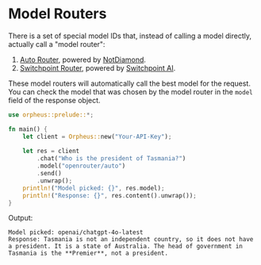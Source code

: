 # Model Routers

There is a set of special model IDs that, instead of calling a model directly, actually call a "model router":

1. [Auto Router](https://openrouter.ai/openrouter/auto), powered by [NotDiamond](https://www.notdiamond.ai/).
2. [Switchpoint Router](https://openrouter.ai/switchpoint/router), powered by [Switchpoint AI](https://www.switchpoint.dev/).

These model routers will automatically call the best model for the request. You can check the model that was chosen by the model router in the `model` field of the response object.

```rust
use orpheus::prelude::*;

fn main() {
    let client = Orpheus::new("Your-API-Key");
    
    let res = client
        .chat("Who is the president of Tasmania?")
        .model("openrouter/auto")
        .send()
        .unwrap();
    println!("Model picked: {}", res.model);
    println!("Response: {}", res.content().unwrap());
}
```

Output:

```
Model picked: openai/chatgpt-4o-latest
Response: Tasmania is not an independent country, so it does not have a president. It is a state of Australia. The head of government in Tasmania is the **Premier**, not a president.
```

